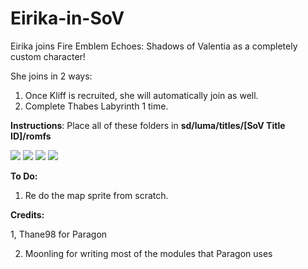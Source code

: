# Eirika-in-SoV
Eirika joins Fire Emblem Echoes: Shadows of Valentia as a completely custom character!

She joins in 2 ways:
1. Once Kliff is recruited, she will automatically join as well.
2. Complete Thabes Labyrinth 1 time.

**Instructions**:
Place all of these folders in **sd/luma/titles/[SoV Title ID]/romfs**



![](https://cdn.discordapp.com/attachments/354835469735034881/694902060638011442/2020-04-01_09-30-06.264_top.png) ![](https://cdn.discordapp.com/attachments/354835469735034881/694667621668356106/2020-03-31_13-04-39.555_top.png)
![](https://cdn.discordapp.com/attachments/354835469735034881/693880370629967962/2020-03-29_12-51-22.791_top.png) ![](https://cdn.discordapp.com/attachments/354835469735034881/693865900952256623/2020-03-29_12-52-15.875_top.png)

**To Do:**
1. Re do the map sprite from scratch.

**Credits:**

1, Thane98 for Paragon

2. Moonling for writing most of the modules that Paragon uses
